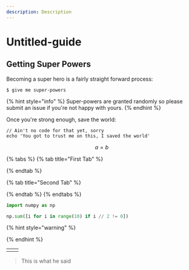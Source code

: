 ```yaml
---
description: Description
---
```


# Untitled-guide

## Getting Super Powers

Becoming a super hero is a fairly straight forward process:

```
$ give me super-powers
```

{% hint style="info" %}
 Super-powers are granted randomly so please submit an issue if you're not happy with yours.
{% endhint %}

Once you're strong enough, save the world:

```
// Ain't no code for that yet, sorry
echo 'You got to trust me on this, I saved the world'
```

$$
a = b
$$

{% tabs %}
{% tab title="First Tab" %}

{% endtab %}

{% tab title="Second Tab" %}

{% endtab %}
{% endtabs %}

```python
import numpy as np

np.sum([i for i in range(10) if i // 2 != 0])
```

{% hint style="warning" %}

{% endhint %}

|  |  |
| :--- | :--- |
|  |  |

> This is what he said



